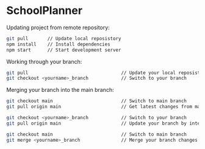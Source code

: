 # SchoolPlanner

Updating project from remote repository:
```bash
git pull       // Update local reposistory
npm install    // Install dependencies
npm start      // Start development server
```

Working through your branch:
```bash
git pull                                  // Update your local reposistory
git checkout <yourname>_branch            // Switch to your branch 
```

Merging your branch into the main branch:
```bash
git checkout main                         // Switch to main branch 
git pull origin main                      // Get latest changes from main branch

git checkout <yourname>_branch            // Switch to your branch 
git pull origin main                      // Update your branch by integrating latest changes from main branch

git checkout main                         // Switch to main branch 
git merge <yourname>_branch               // Merge your branch changes with main branch
```